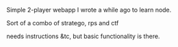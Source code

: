 Simple 2-player webapp I wrote a while ago to learn node.

Sort of a combo of stratego, rps and ctf

needs instructions &tc, but basic functionality is there.
